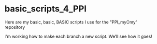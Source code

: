 # basic_scripts_4_PPI
Here are my basic, basic, BASIC scripts I use for the "PPI_myOmy" repository

I'm working how to make each branch a new script. We'll see how it goes!
